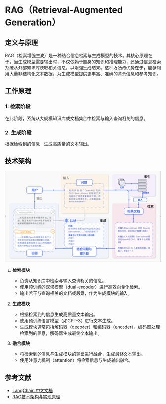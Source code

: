# RAG（Retrieval-Augmented Generation）

## 定义与原理

RAG（检索增强生成）是一种结合信息检索与生成模型的技术。其核心原理在于，当生成模型需要输出时，不仅依赖于自身的知识和推理能力，还通过信息检索系统从外部知识库获取相关信息，以增强生成结果。这种方法的优势在于，能够利用大量非结构化文本数据，为生成模型提供更丰富、准确的背景信息和参考知识。

## 工作原理

### 1. 检索阶段
在此阶段，系统从大规模知识库或文档集合中检索与输入查询相关的信息。

### 2. 生成阶段
根据检索到的信息，生成高质量的文本输出。

## 技术架构

![技术架构](./images/technical_architecture.png)

1. **检索模块**
   - 负责从知识库中检索与输入查询相关的信息。
   - 使用预训练的双塔模型（dual-encoder）进行高效向量化检索。
   - 输出若干与查询相关的文档或段落，作为生成模块的输入。

2. **生成模块**
   - 根据检索到的信息生成高质量文本输出。
   - 使用预训练语言模型（如GPT-3）进行文本生成。
   - 生成模块通常包括解码器（decoder）和编码器（encoder），编码器处理检索到的信息，解码器生成最终文本输出。

3. **融合模块**
   - 将检索到的信息与生成模块的输出进行融合，生成最终文本输出。
   - 使用注意力机制（attention）将检索信息与生成输出融合。

## 参考文献

- [LangChain 中文文档](http://python.langchain.com.cn/)
- [RAG技术架构与实现原理](https://cloud.tencent.com/developer/article/2436421)